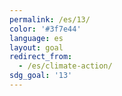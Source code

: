 ```yaml
---
permalink: /es/13/
color: '#3f7e44'
language: es
layout: goal
redirect_from:
  - /es/climate-action/
sdg_goal: '13'
---
```


